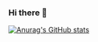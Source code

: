 ### Hi there 👋

[![Anurag's GitHub stats](https://github-readme-stats.vercel.app/api?username=GitongaRenson)](https://github.com/anuraghazra/github-readme-stats)
